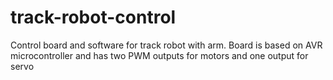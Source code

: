 track-robot-control
==================

Control board and software for track robot with arm. Board is based on AVR microcontroller and has two PWM outputs for motors and one output for servo
